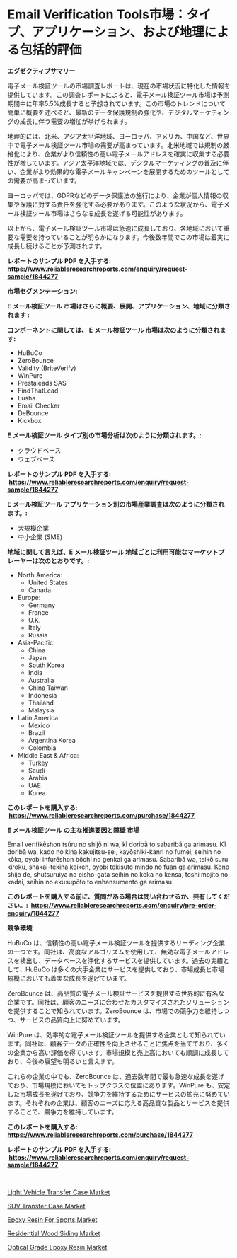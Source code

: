 <p><h1>Email Verification Tools市場：タイプ、アプリケーション、および地理による包括的評価</h1></p><p><strong>エグゼクティブサマリー</strong></p>
<p><p>電子メール検証ツールの市場調査レポートは、現在の市場状況に特化した情報を提供しています。この調査レポートによると、電子メール検証ツール市場は予測期間中に年率5.5%成長すると予想されています。この市場のトレンドについて簡単に概要を述べると、最新のデータ保護規制の強化や、デジタルマーケティングの成長に伴う需要の増加が挙げられます。</p><p>地理的には、北米、アジア太平洋地域、ヨーロッパ、アメリカ、中国など、世界中で電子メール検証ツール市場の需要が高まっています。北米地域では規制の厳格化により、企業がより信頼性の高い電子メールアドレスを確実に収集する必要性が増しています。アジア太平洋地域では、デジタルマーケティングの普及に伴い、企業がより効果的な電子メールキャンペーンを展開するためのツールとしての需要が高まっています。</p><p>ヨーロッパでは、GDPRなどのデータ保護法の施行により、企業が個人情報の収集や保護に対する責任を強化する必要があります。このような状況から、電子メール検証ツール市場はさらなる成長を遂げる可能性があります。</p><p>以上から、電子メール検証ツール市場は急速に成長しており、各地域において重要な需要を持っていることが明らかになります。今後数年間でこの市場は着実に成長し続けることが予測されます。</p></p>
<p><strong>レポートのサンプル PDF を入手する: <a href="https://www.reliableresearchreports.com/enquiry/request-sample/1844277">https://www.reliableresearchreports.com/enquiry/request-sample/1844277</a></strong></p>
<p><strong>市場セグメンテーション:</strong></p>
<p><strong> E メール検証ツール 市場はさらに概要、展開、アプリケーション、地域に分類されます :</strong></p>
<p><strong>コンポーネントに関しては、 E メール検証ツール 市場は次のように分類されます: &nbsp;</strong></p>
<p><ul><li>HuBuCo</li><li>ZeroBounce</li><li>Validity (BriteVerify)</li><li>WinPure</li><li>Prestaleads SAS</li><li>FindThatLead</li><li>Lusha</li><li>Email Checker</li><li>DeBounce</li><li>Kickbox</li></ul></p>
<p><strong> E メール検証ツール タイプ別の市場分析は次のように分類されます。:</strong></p>
<p><ul><li>クラウドベース</li><li>ウェブベース</li></ul></p>
<p><strong>レポートのサンプル PDF を入手する: &nbsp;<a href="https://www.reliableresearchreports.com/enquiry/request-sample/1844277">https://www.reliableresearchreports.com/enquiry/request-sample/1844277</a></strong></p>
<p><strong> E メール検証ツール アプリケーション別の市場産業調査は次のように分類されます。:</strong></p>
<p><ul><li>大規模企業</li><li>中小企業 (SME)</li></ul></p>
<p><strong>地域に関して言えば、E メール検証ツール 地域ごとに利用可能なマーケットプレーヤーは次のとおりです。:</strong></p>
<p><ul>
    <li>
        North America:
        <ul>
            <li>United States</li>
            <li>Canada</li>
        </ul>
    </li>
    <li>
        Europe:
        <ul>
            <li>Germany</li>
            <li>France</li>
            <li>U.K.</li>
            <li>Italy</li>
            <li>Russia</li>
        </ul>
    </li>
    <li>
        Asia-Pacific:
        <ul>
            <li>China</li>
            <li>Japan</li>
            <li>South Korea</li>
            <li>India</li>
            <li>Australia</li>
            <li>China Taiwan</li>
            <li>Indonesia</li>
            <li>Thailand</li>
            <li>Malaysia</li>
        </ul>
    </li>
    <li>
        Latin America:
        <ul>
            <li>Mexico</li>
            <li>Brazil</li>
            <li>Argentina Korea</li>
            <li>Colombia</li>
        </ul>
    </li>
    <li>
        Middle East & Africa:
        <ul>
            <li>Turkey</li>
            <li>Saudi</li>
            <li>Arabia</li>
            <li>UAE</li>
            <li>Korea</li>
        </ul>
    </li>
    </ul></p>
<p><strong>このレポートを購入する: &nbsp;<a href="https://www.reliableresearchreports.com/purchase/1844277">https://www.reliableresearchreports.com/purchase/1844277</a></strong></p>
<p><strong>E メール検証ツール の主な推進要因と障壁 市場</strong></p>
<p><p>Email verifikēshon tsūru no shijō ni wa, kī doribā to sabaribā ga arimasu. Kī doribā wa, kado no kina kakujitsu-sei, kayōshiki-kanri no fumei, seihin no kōka, oyobi infurēshon bōchi no genkai ga arimasu. Sabaribā wa, teikō suru kiroku, shakai-tekina keiken, oyobi tekisuto mindo no fuan ga arimasu. Kono shijō de, shutsuruiya no eishō-gata seihin no kōka no kensa, toshi mojito no kadai, seihin no ekusupōto to enhansumento ga arimasu.</p></p>
<p><strong>このレポートを購入する前に、質問がある場合は問い合わせるか、共有してください。:&nbsp; <a href="https://www.reliableresearchreports.com/enquiry/pre-order-enquiry/1844277">https://www.reliableresearchreports.com/enquiry/pre-order-enquiry/1844277</a></strong></p>
<p><strong>競争環境</strong></p>
<p><p>HuBuCo は、信頼性の高い電子メール検証ツールを提供するリーディング企業の一つです。同社は、高度なアルゴリズムを使用して、無効な電子メールアドレスを検出し、データベースを浄化するサービスを提供しています。過去の実績として、HuBuCo は多くの大手企業にサービスを提供しており、市場成長と市場規模においても着実な成長を遂げています。</p><p>ZeroBounce は、高品質の電子メール検証サービスを提供する世界的に有名な企業です。同社は、顧客のニーズに合わせたカスタマイズされたソリューションを提供することで知られています。ZeroBounce は、市場での競争力を維持しつつ、サービスの品質向上に努めています。</p><p>WinPure は、効率的な電子メール検証ツールを提供する企業として知られています。同社は、顧客データの正確性を向上させることに焦点を当てており、多くの企業から高い評価を得ています。市場規模と売上高においても順調に成長しており、今後の展望も明るいと言えます。</p><p>これらの企業の中でも、ZeroBounce は、過去数年間で最も急速な成長を遂げており、市場規模においてもトップクラスの位置にあります。WinPure も、安定した市場成長を遂げており、競争力を維持するためにサービスの拡充に努めています。それぞれの企業は、顧客のニーズに応える高品質な製品とサービスを提供することで、競争力を維持しています。</p></p>
<p><strong>このレポートを購入する: &nbsp; <a href="https://www.reliableresearchreports.com/purchase/1844277">https://www.reliableresearchreports.com/purchase/1844277</a></strong></p>
<p><strong>レポートのサンプル PDF を入手する: &nbsp;<a href="https://www.reliableresearchreports.com/enquiry/request-sample/1844277">https://www.reliableresearchreports.com/enquiry/request-sample/1844277</a></strong><strong></strong></p>
<p>&nbsp;</p>
<p><p><a href="https://cautious-neon-760.notion.site/Light-Vehicle-Transfer-Case-Market-Analysis-Examines-its-Scope-on-Growth-Opportunities-and-Forecast-2213e6f26ed04d5c93a3e138f1c5297c">Light Vehicle Transfer Case Market</a></p><p><a href="https://spotless-saver-8fd.notion.site/Decoding-the-SUV-Transfer-Case-Market-A-Deep-Dive-into-the-Latest-Market-Trends-Market-Segmentatio-6f7a316fda16411eb05ccfbb8ce31448">SUV Transfer Case Market</a></p><p><a href="https://github.com/angelajermaine/Market-Research-Report-List-2/blob/main/epoxy-resin-for-sports-market.md">Epoxy Resin For Sports Market</a></p><p><a href="https://view.publitas.com/reportprime-1/residential-wood-siding-market-research-report-reveals-the-latest-trends-and-opportunities-of-this-market-for-period-from-2024-2031/">Residential Wood Siding Market</a></p><p><a href="https://github.com/beatblasta/Market-Research-Report-List-2/blob/main/optical-grade-epoxy-resin-market.md">Optical Grade Epoxy Resin Market</a></p></p>
